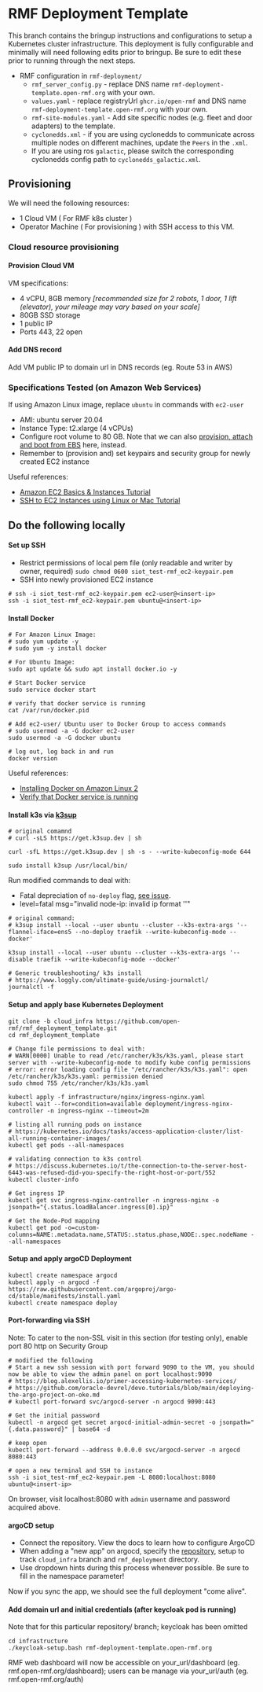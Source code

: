 # RMF Deployment Template
This branch contains the bringup instructions and configurations to setup a Kubernetes cluster infrastructure.
This deployment is fully configurable and minimally will need following edits prior to bringup. Be sure to edit these prior to running through the next steps.
- RMF configuration in `rmf-deployment/`
    - `rmf_server_config.py` - replace DNS name `rmf-deployment-template.open-rmf.org` with your own.
    - `values.yaml` - replace registryUrl `ghcr.io/open-rmf` and DNS name `rmf-deployment-template.open-rmf.org` with your own.
    - `rmf-site-modules.yaml` - Add site specific nodes (e.g. fleet and door adapters) to the template.
    - `cyclonedds.xml` - if you are using cyclonedds to communicate across multiple nodes on different machines, update the `Peers` in the `.xml`.
    - If you are using ros `galactic`, please switch the corresponding cyclonedds config path to `cyclonedds_galactic.xml`.

## Provisioning
We will need the following resources:
* 1 Cloud VM ( For RMF k8s cluster )
* Operator Machine ( For provisioning ) with SSH access to this VM.

### Cloud resource provisioning

#### Provision Cloud VM
VM specifications:
- 4 vCPU, 8GB memory _[recommended size for 2 robots, 1 door, 1 lift (elevator), your mileage may vary based on your scale]_
- 80GB SSD storage
- 1 public IP
- Ports 443, 22 open

#### Add DNS record
Add VM public IP to domain url in DNS records (eg. Route 53 in AWS)

### Specifications Tested (on Amazon Web Services)

If using Amazon Linux image, replace `ubuntu` in commands with `ec2-user`
- AMI: ubuntu server 20.04
- Instance Type: t2.xlarge (4 vCPUs)
- Configure root volume to 80 GB. Note that we can also [provision, attach and boot from EBS](https://www.youtube.com/watch?v=pKA46UVy874) here, instead.
- Remember to (provision and) set keypairs and security group for newly created EC2 instance

Useful references:
- [Amazon EC2 Basics & Instances Tutorial](https://www.youtube.com/watch?v=iHX-jtKIVNA)
- [SSH to EC2 Instances using Linux or Mac Tutorial](https://www.youtube.com/watch?v=8UqtMcX_kg0)

## Do the following locally

#### Set up SSH
- Restrict permissions of local pem file (only readable and writer by owner, required)
`sudo chmod 0600 siot_test-rmf_ec2-keypair.pem` 
- SSH into newly provisioned EC2 instance
```
# ssh -i siot_test-rmf_ec2-keypair.pem ec2-user@<insert-ip>
ssh -i siot_test-rmf_ec2-keypair.pem ubuntu@<insert-ip>
```

#### Install Docker
```
# For Amazon Linux Image:
# sudo yum update -y
# sudo yum -y install docker

# For Ubuntu Image:
sudo apt update && sudo apt install docker.io -y

# Start Docker service
sudo service docker start

# verify that docker service is running
cat /var/run/docker.pid

# Add ec2-user/ Ubuntu user to Docker Group to access commands
# sudo usermod -a -G docker ec2-user
sudo usermod -a -G docker ubuntu

# log out, log back in and run
docker version
```
Useful references:
- [Installing Docker on Amazon Linux 2](https://stackoverflow.com/questions/53918841/how-to-install-docker-on-amazon-linux2)
- [Verify that Docker service is running](https://www.howtogeek.com/devops/how-to-check-if-the-docker-daemon-or-a-container-is-running/#:~:text=Another%20way%20to%20check%20for,and%20ready%20for%20CLI%20connections)

#### Install k3s via [k3sup](https://github.com/alexellis/k3sup)
```
# original comamnd
# curl -sLS https://get.k3sup.dev | sh

curl -sfL https://get.k3sup.dev | sh -s - --write-kubeconfig-mode 644

sudo install k3sup /usr/local/bin/
```
Run modified commands to deal with:
- Fatal depreciation of `no-deploy` flag, [see issue](https://github.com/k3s-io/k3s/issues/1160).
- level=fatal msg="invalid node-ip: invalid ip format ''"
```
# original command:
# k3sup install --local --user ubuntu --cluster --k3s-extra-args '--flannel-iface=ens5 --no-deploy traefik --write-kubeconfig-mode --docker'

k3sup install --local --user ubuntu --cluster --k3s-extra-args '--disable traefik --write-kubeconfig-mode --docker'

# Generic troubleshooting/ k3s install
# https://www.loggly.com/ultimate-guide/using-journalctl/
journalctl -f
```

#### Setup and apply base Kubernetes Deployment
```
git clone -b cloud_infra https://github.com/open-rmf/rmf_deployment_template.git
cd rmf_deployment_template

# Change file permissions to deal with:
# WARN[0000] Unable to read /etc/rancher/k3s/k3s.yaml, please start server with --write-kubeconfig-mode to modify kube config permissions 
# error: error loading config file "/etc/rancher/k3s/k3s.yaml": open /etc/rancher/k3s/k3s.yaml: permission denied
sudo chmod 755 /etc/rancher/k3s/k3s.yaml

kubectl apply -f infrastructure/nginx/ingress-nginx.yaml
kubectl wait --for=condition=available deployment/ingress-nginx-controller -n ingress-nginx --timeout=2m

# listing all running pods on instance
# https://kubernetes.io/docs/tasks/access-application-cluster/list-all-running-container-images/
kubectl get pods --all-namespaces

# validating connection to k3s control
# https://discuss.kubernetes.io/t/the-connection-to-the-server-host-6443-was-refused-did-you-specify-the-right-host-or-port/552
kubectl cluster-info

# Get ingress IP
kubectl get svc ingress-nginx-controller -n ingress-nginx -o jsonpath="{.status.loadBalancer.ingress[0].ip}"

# Get the Node-Pod mapping
kubectl get pod -o=custom-columns=NAME:.metadata.name,STATUS:.status.phase,NODE:.spec.nodeName --all-namespaces
```

#### Setup and apply argoCD Deployment
```
kubectl create namespace argocd
kubectl apply -n argocd -f https://raw.githubusercontent.com/argoproj/argo-cd/stable/manifests/install.yaml
kubectl create namespace deploy
```

#### Port-forwarding via SSH
Note: To cater to the non-SSL visit in this section (for testing only), enable port 80 http on Security Group
```
# modified the following
# Start a new ssh session with port forward 9090 to the VM, you should now be able to view the admin panel on port localhost:9090
# https://blog.alexellis.io/primer-accessing-kubernetes-services/
# https://github.com/oracle-devrel/devo.tutorials/blob/main/deploying-the-argo-project-on-oke.md
# kubectl port-forward svc/argocd-server -n argocd 9090:443

# Get the initial password
kubectl -n argocd get secret argocd-initial-admin-secret -o jsonpath="{.data.password}" | base64 -d

# keep open
kubectl port-forward --address 0.0.0.0 svc/argocd-server -n argocd 8080:443

# open a new terminal and SSH to instance 
ssh -i siot_test-rmf_ec2-keypair.pem -L 8080:localhost:8080 ubuntu@<insert-ip>
```
On browser, visit localhost:8080 with `admin` username and password acquired above.

#### argoCD setup
- Connect the repository. View the docs to learn how to configure ArgoCD
- When adding a "new app" on argocd, specify the [repository](https://github.com/open-rmf/rmf_deployment_template.git), setup to track `cloud_infra` branch and `rmf_deployment` directory.
- Use dropdown hints during this process whenever possible. Be sure to fill in the namespace parameter!

Now if you sync the app, we should see the full deployment "come alive".

#### Add domain url and initial credentials (after keycloak pod is running)
Note that for this particular repository/ branch; keycloak has been omitted
```
cd infrastructure
./keycloak-setup.bash rmf-deployment-template.open-rmf.org 
```
RMF web dashboard will now be accessible on your_url/dashboard (eg. rmf.open-rmf.org/dashboard); users can be manage via your_url/auth (eg. rmf.open-rmf.org/auth)
